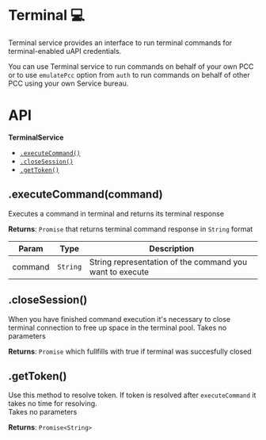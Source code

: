 # Terminal :computer:

Terminal service provides an interface to run terminal commands
for terminal-enabled uAPI credentials.

You can use Terminal service to run commands on behalf of your own PCC
or to use `emulatePcc` option from `auth` to run commands on behalf of other PCC
using your own Service bureau.

# API

**TerminalService**
* [`.executeCommand()`](#execute_command)
* [`.closeSession()`](#close_session)
* [`.getToken()`](#get_token)

## .executeCommand(command)
<a name="execute_command"></a>
Executes a command in terminal and returns its terminal response

**Returns**: `Promise` that returns terminal command response in `String` format

| Param | Type | Description |
| --- | --- | --- |
| command | `String` | String representation of the command you want to execute |

## .closeSession()
<a name="close_session"></a>
When you have finished command execution it's necessary to close terminal connection
to free up space in the terminal pool. Takes no parameters

**Returns**: `Promise` which fullfills with true if terminal was succesfully closed


## .getToken()
<a name="get_token"></a>
Use this method to resolve token.
If token is resolved after `executeCommand` it takes no time for resolving.  
Takes no parameters

**Returns**: `Promise<String>`
